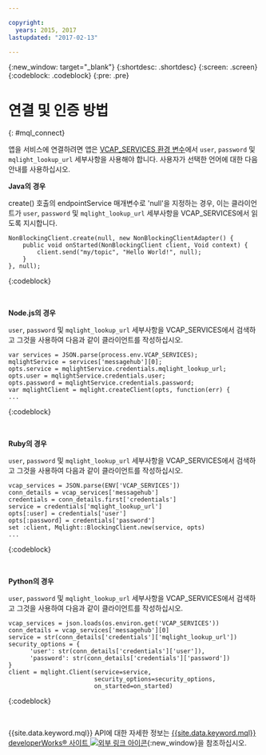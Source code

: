 ```yaml
---

copyright:
  years: 2015, 2017
lastupdated: "2017-02-13"

---
```


{:new_window: target="_blank"}
{:shortdesc: .shortdesc}
{:screen: .screen}
{:codeblock: .codeblock}
{:pre: .pre}

# 연결 및 인증 방법
{: #mql_connect}

앱을 서비스에 연결하려면 앱은 [VCAP_SERVICES 환경 변수](/docs/services/MessageHub/messagehub071.html)에서 <code>user</code>,
<code>password</code> 및 <code>mqlight_lookup_url</code> 세부사항을 사용해야 합니다. 사용자가 선택한 언어에 대한 다음 안내를 사용하십시오.

**Java의 경우**

create() 호출의 endpointService 매개변수로 'null'을 지정하는 경우,
이는 클라이언트가 <code>user</code>, <code>password</code> 및 
<code>mqlight_lookup_url</code> 세부사항을 VCAP_SERVICES에서 읽도록 지시합니다.

<pre>
<code>NonBlockingClient.create(null, new NonBlockingClientAdapter<Void>() {
    public void onStarted(NonBlockingClient client, Void context) {
        client.send("my/topic", "Hello World!", null);
    }
}, null);</code>
</pre>
{:codeblock}

<br>

**Node.js의 경우**

<code>user</code>, <code>password</code> 및
<code>mqlight_lookup_url</code> 세부사항을 VCAP_SERVICES에서 검색하고 그것을 사용하여 다음과 같이 클라이언트를 작성하십시오.

<pre>
<code>var services = JSON.parse(process.env.VCAP_SERVICES);
mqlightService = services['messagehub'][0];
opts.service = mqlightService.credentials.mqlight_lookup_url;
opts.user = mqlightService.credentials.user;
opts.password = mqlightService.credentials.password;
var mqlightClient = mqlight.createClient(opts, function(err) {
...</code>
</pre>
{:codeblock}

<br>

**Ruby의 경우**

<code>user</code>, <code>password</code> 및
<code>mqlight_lookup_url</code> 세부사항을 VCAP_SERVICES에서 검색하고 그것을 사용하여 다음과 같이 클라이언트를 작성하십시오.

<pre>
<code>vcap_services = JSON.parse(ENV['VCAP_SERVICES'])
conn_details = vcap_services['messagehub']
credentials = conn_details.first['credentials']
service = credentials['mqlight_lookup_url']
opts[:user] = credentials['user']
opts[:password] = credentials['password']
set :client, Mqlight::BlockingClient.new(service, opts)
...</code>
</pre>
{:codeblock}

<br>

**Python의 경우**

<code>user</code>, <code>password</code> 및
<code>mqlight_lookup_url</code> 세부사항을 VCAP_SERVICES에서 검색하고 그것을 사용하여 다음과 같이 클라이언트를 작성하십시오.

<pre>
<code>vcap_services = json.loads(os.environ.get('VCAP_SERVICES'))
conn_details = vcap_services['messagehub'][0]
service = str(conn_details['credentials']['mqlight_lookup_url'])
security_options = {
      'user': str(conn_details['credentials']['user']),
      'password': str(conn_details['credentials']['password'])
}
client = mqlight.Client(service=service, 
                        security_options=security_options,
                        on_started=on_started)</code>
</pre>
{:codeblock}

<br>

{{site.data.keyword.mql}} API에 대한 자세한 정보는
[{{site.data.keyword.mql}} developerWorks&reg; 사이트 ![외부 링크 아이콘](../../icons/launch-glyph.svg "외부 링크 아이콘")](https://developer.ibm.com/messaging/mq-light/){:new_window}을 참조하십시오.
